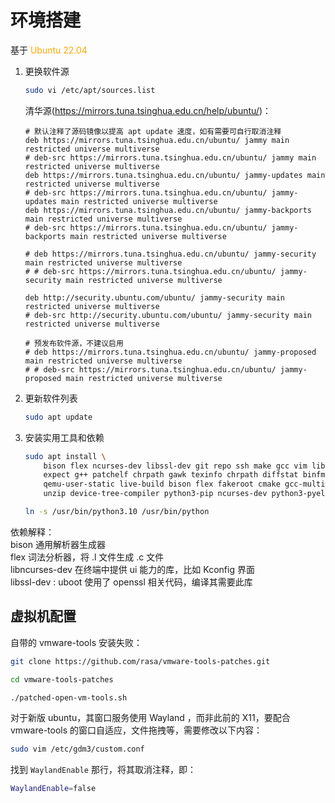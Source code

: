 # 环境搭建

基于 <font color="orange">Ubuntu 22.04</font>  

1. 更换软件源
    ```sh
    sudo vi /etc/apt/sources.list
    ```

     清华源(https://mirrors.tuna.tsinghua.edu.cn/help/ubuntu/)：
    ```
    # 默认注释了源码镜像以提高 apt update 速度，如有需要可自行取消注释
    deb https://mirrors.tuna.tsinghua.edu.cn/ubuntu/ jammy main restricted universe multiverse
    # deb-src https://mirrors.tuna.tsinghua.edu.cn/ubuntu/ jammy main restricted universe multiverse
    deb https://mirrors.tuna.tsinghua.edu.cn/ubuntu/ jammy-updates main restricted universe multiverse
    # deb-src https://mirrors.tuna.tsinghua.edu.cn/ubuntu/ jammy-updates main restricted universe multiverse
    deb https://mirrors.tuna.tsinghua.edu.cn/ubuntu/ jammy-backports main restricted universe multiverse
    # deb-src https://mirrors.tuna.tsinghua.edu.cn/ubuntu/ jammy-backports main restricted universe multiverse
    
    # deb https://mirrors.tuna.tsinghua.edu.cn/ubuntu/ jammy-security main restricted universe multiverse
    # # deb-src https://mirrors.tuna.tsinghua.edu.cn/ubuntu/ jammy-security main restricted universe multiverse
    
    deb http://security.ubuntu.com/ubuntu/ jammy-security main restricted universe multiverse
    # deb-src http://security.ubuntu.com/ubuntu/ jammy-security main restricted universe multiverse
    
    # 预发布软件源，不建议启用
    # deb https://mirrors.tuna.tsinghua.edu.cn/ubuntu/ jammy-proposed main restricted universe multiverse
    # # deb-src https://mirrors.tuna.tsinghua.edu.cn/ubuntu/ jammy-proposed main restricted universe multiverse
    ```


2. 更新软件列表
    ```sh
    sudo apt update
    ```

3. 安装实用工具和依赖
    ```sh
    sudo apt install \
        bison flex ncurses-dev libssl-dev git repo ssh make gcc vim libssl-dev u-boot-tools\
        expect g++ patchelf chrpath gawk texinfo chrpath diffstat binfmt-support liblz4-tool \
        qemu-user-static live-build bison flex fakeroot cmake gcc-multilib g++-multilib \
        unzip device-tree-compiler python3-pip ncurses-dev python3-pyelftools python2
    ```
    
    ```sh
    ln -s /usr/bin/python3.10 /usr/bin/python
    ```
    
    

依赖解释：  
bison 通用解析器生成器  
flex 词法分析器，将 .l 文件生成 .c 文件  
libncurses-dev 在终端中提供 ui 能力的库，比如 Kconfig 界面  
libssl-dev : uboot 使用了 openssl 相关代码，编译其需要此库  

## 虚拟机配置

自带的 vmware-tools 安装失败：

```sh
git clone https://github.com/rasa/vmware-tools-patches.git
```

```sh
cd vmware-tools-patches
```

```sh
./patched-open-vm-tools.sh
```



对于新版 ubuntu，其窗口服务使用 Wayland ，而非此前的 X11，要配合 vmware-tools 的窗口自适应，文件拖拽等，需要修改以下内容：

```sh
sudo vim /etc/gdm3/custom.conf
```

找到 `WaylandEnable` 那行，将其取消注释，即：

```sh
WaylandEnable=false
```





